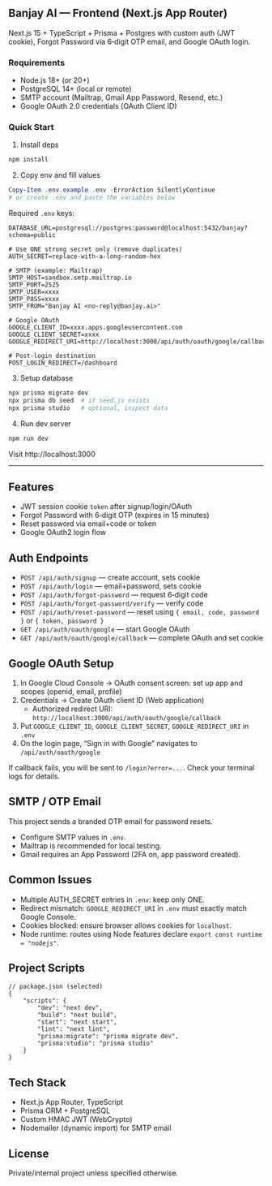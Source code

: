 ## Banjay AI — Frontend (Next.js App Router)

Next.js 15 + TypeScript + Prisma + Postgres with custom auth (JWT cookie), Forgot Password via 6‑digit OTP email, and Google OAuth login.

### Requirements
- Node.js 18+ (or 20+)
- PostgreSQL 14+ (local or remote)
- SMTP account (Mailtrap, Gmail App Password, Resend, etc.)
- Google OAuth 2.0 credentials (OAuth Client ID)

### Quick Start
1) Install deps
```powershell
npm install
```

2) Copy env and fill values
```powershell
Copy-Item .env.example .env -ErrorAction SilentlyContinue
# or create .env and paste the variables below
```

Required `.env` keys:
```
DATABASE_URL=postgresql://postgres:password@localhost:5432/banjay?schema=public

# Use ONE strong secret only (remove duplicates)
AUTH_SECRET=replace-with-a-long-random-hex

# SMTP (example: Mailtrap)
SMTP_HOST=sandbox.smtp.mailtrap.io
SMTP_PORT=2525
SMTP_USER=xxxx
SMTP_PASS=xxxx
SMTP_FROM="Banjay AI <no-reply@banjay.ai>"

# Google OAuth
GOOGLE_CLIENT_ID=xxxx.apps.googleusercontent.com
GOOGLE_CLIENT_SECRET=xxxx
GOOGLE_REDIRECT_URI=http://localhost:3000/api/auth/oauth/google/callback

# Post-login destination
POST_LOGIN_REDIRECT=/dashboard
```

3) Setup database
```powershell
npx prisma migrate dev
npx prisma db seed  # if seed.js exists
npx prisma studio   # optional, inspect data
```

4) Run dev server
```powershell
npm run dev
```
Visit http://localhost:3000

---

## Features
- JWT session cookie `token` after signup/login/OAuth
- Forgot Password with 6‑digit OTP (expires in 15 minutes)
- Reset password via email+code or token
- Google OAuth2 login flow

## Auth Endpoints
- `POST /api/auth/signup` — create account, sets cookie
- `POST /api/auth/login` — email+password, sets cookie
- `POST /api/auth/forgot-password` — request 6‑digit code
- `POST /api/auth/forgot-password/verify` — verify code
- `POST /api/auth/reset-password` — reset using `{ email, code, password }` or `{ token, password }`
- `GET /api/auth/oauth/google` — start Google OAuth
- `GET /api/auth/oauth/google/callback` — complete OAuth and set cookie

## Google OAuth Setup
1) In Google Cloud Console → OAuth consent screen: set up app and scopes (openid, email, profile)
2) Credentials → Create OAuth client ID (Web application)
	 - Authorized redirect URI: `http://localhost:3000/api/auth/oauth/google/callback`
3) Put `GOOGLE_CLIENT_ID`, `GOOGLE_CLIENT_SECRET`, `GOOGLE_REDIRECT_URI` in `.env`
4) On the login page, “Sign in with Google” navigates to `/api/auth/oauth/google`

If callback fails, you will be sent to `/login?error=...`. Check your terminal logs for details.

## SMTP / OTP Email
This project sends a branded OTP email for password resets.
- Configure SMTP values in `.env`.
- Mailtrap is recommended for local testing.
- Gmail requires an App Password (2FA on, app password created).

## Common Issues
- Multiple AUTH_SECRET entries in `.env`: keep only ONE.
- Redirect mismatch: `GOOGLE_REDIRECT_URI` in `.env` must exactly match Google Console.
- Cookies blocked: ensure browser allows cookies for `localhost`.
- Node runtime: routes using Node features declare `export const runtime = "nodejs"`.

## Project Scripts
```jsonc
// package.json (selected)
{
	"scripts": {
		"dev": "next dev",
		"build": "next build",
		"start": "next start",
		"lint": "next lint",
		"prisma:migrate": "prisma migrate dev",
		"prisma:studio": "prisma studio"
	}
}
```

## Tech Stack
- Next.js App Router, TypeScript
- Prisma ORM + PostgreSQL
- Custom HMAC JWT (WebCrypto)
- Nodemailer (dynamic import) for SMTP email

## License
Private/internal project unless specified otherwise.
